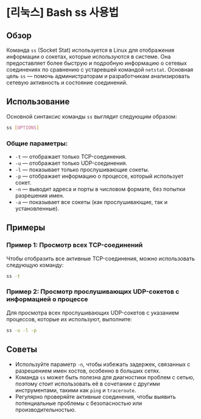 # [리눅스] Bash ss 사용법

## Обзор
Команда `ss` (Socket Stat) используется в Linux для отображения информации о сокетах, которые используются в системе. Она предоставляет более быструю и подробную информацию о сетевых соединениях по сравнению с устаревшей командой `netstat`. Основная цель `ss` — помочь администраторам и разработчикам анализировать сетевую активность и состояние соединений.

## Использование
Основной синтаксис команды `ss` выглядит следующим образом:

```bash
ss [OPTIONS]
```

### Общие параметры:
- `-t` — отображает только TCP-соединения.
- `-u` — отображает только UDP-соединения.
- `-l` — показывает только прослушивающие сокеты.
- `-p` — отображает информацию о процессе, который использует сокет.
- `-n` — выводит адреса и порты в числовом формате, без попытки разрешения имен.
- `-a` — показывает все сокеты (как прослушивающие, так и установленные).

## Примеры
### Пример 1: Просмотр всех TCP-соединений
Чтобы отобразить все активные TCP-соединения, можно использовать следующую команду:

```bash
ss -t
```

### Пример 2: Просмотр прослушивающих UDP-сокетов с информацией о процессе
Для просмотра всех прослушивающих UDP-сокетов с указанием процессов, которые их используют, выполните:

```bash
ss -u -l -p
```

## Советы
- Используйте параметр `-n`, чтобы избежать задержек, связанных с разрешением имен хостов, особенно в больших сетях.
- Команда `ss` может быть полезна для диагностики проблем с сетью, поэтому стоит использовать её в сочетании с другими инструментами, такими как `ping` и `traceroute`.
- Регулярно проверяйте активные соединения, чтобы выявить потенциальные проблемы с безопасностью или производительностью.